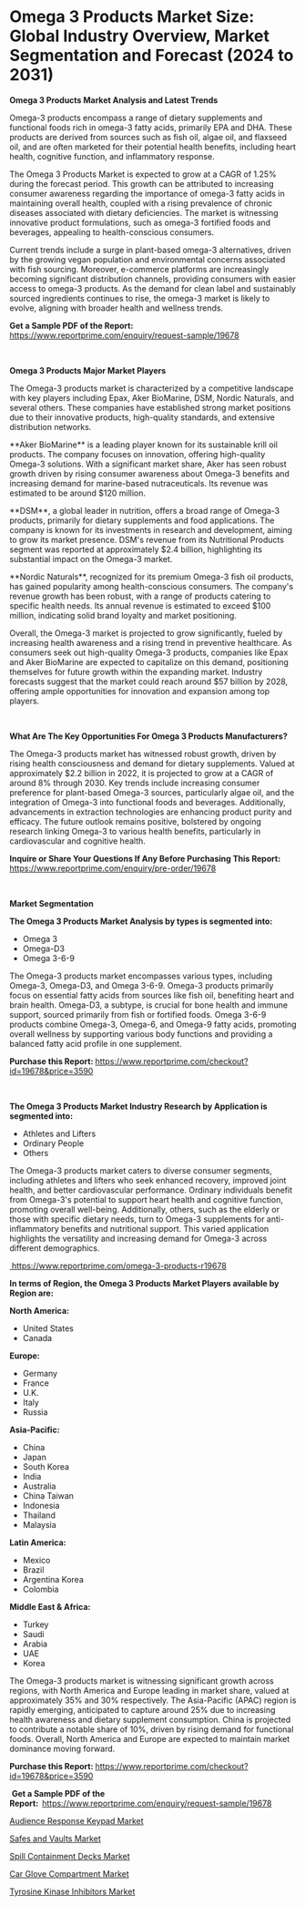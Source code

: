 <p><h1>Omega 3 Products Market Size: Global Industry Overview, Market Segmentation and Forecast (2024 to 2031)</h1></p><p><strong>Omega 3 Products Market Analysis and Latest Trends</strong></p>
<p><p>Omega-3 products encompass a range of dietary supplements and functional foods rich in omega-3 fatty acids, primarily EPA and DHA. These products are derived from sources such as fish oil, algae oil, and flaxseed oil, and are often marketed for their potential health benefits, including heart health, cognitive function, and inflammatory response.</p><p>The Omega 3 Products Market is expected to grow at a CAGR of 1.25% during the forecast period. This growth can be attributed to increasing consumer awareness regarding the importance of omega-3 fatty acids in maintaining overall health, coupled with a rising prevalence of chronic diseases associated with dietary deficiencies. The market is witnessing innovative product formulations, such as omega-3 fortified foods and beverages, appealing to health-conscious consumers.</p><p>Current trends include a surge in plant-based omega-3 alternatives, driven by the growing vegan population and environmental concerns associated with fish sourcing. Moreover, e-commerce platforms are increasingly becoming significant distribution channels, providing consumers with easier access to omega-3 products. As the demand for clean label and sustainably sourced ingredients continues to rise, the omega-3 market is likely to evolve, aligning with broader health and wellness trends.</p></p>
<p><strong>Get a Sample PDF of the Report:&nbsp;</strong> <a href="https://www.reportprime.com/enquiry/request-sample/19678?utm_campaign=1113&utm_medium=2&utm_source=Github&utm_content=ia&utm_term=02122024&utm_id=omega-3-products">https://www.reportprime.com/enquiry/request-sample/19678</a></p>
<p>&nbsp;</p>
<p><strong>Omega 3 Products Major Market Players</strong></p>
<p><p>The Omega-3 products market is characterized by a competitive landscape with key players including Epax, Aker BioMarine, DSM, Nordic Naturals, and several others. These companies have established strong market positions due to their innovative products, high-quality standards, and extensive distribution networks.</p><p>**Aker BioMarine** is a leading player known for its sustainable krill oil products. The company focuses on innovation, offering high-quality Omega-3 solutions. With a significant market share, Aker has seen robust growth driven by rising consumer awareness about Omega-3 benefits and increasing demand for marine-based nutraceuticals. Its revenue was estimated to be around $120 million.</p><p>**DSM**, a global leader in nutrition, offers a broad range of Omega-3 products, primarily for dietary supplements and food applications. The company is known for its investments in research and development, aiming to grow its market presence. DSM's revenue from its Nutritional Products segment was reported at approximately $2.4 billion, highlighting its substantial impact on the Omega-3 market. </p><p>**Nordic Naturals**, recognized for its premium Omega-3 fish oil products, has gained popularity among health-conscious consumers. The company's revenue growth has been robust, with a range of products catering to specific health needs. Its annual revenue is estimated to exceed $100 million, indicating solid brand loyalty and market positioning.</p><p>Overall, the Omega-3 market is projected to grow significantly, fueled by increasing health awareness and a rising trend in preventive healthcare. As consumers seek out high-quality Omega-3 products, companies like Epax and Aker BioMarine are expected to capitalize on this demand, positioning themselves for future growth within the expanding market. Industry forecasts suggest that the market could reach around $57 billion by 2028, offering ample opportunities for innovation and expansion among top players.</p></p>
<p>&nbsp;</p>
<p><strong>What Are The Key Opportunities For Omega 3 Products Manufacturers?</strong></p>
<p><p>The Omega-3 products market has witnessed robust growth, driven by rising health consciousness and demand for dietary supplements. Valued at approximately $2.2 billion in 2022, it is projected to grow at a CAGR of around 8% through 2030. Key trends include increasing consumer preference for plant-based Omega-3 sources, particularly algae oil, and the integration of Omega-3 into functional foods and beverages. Additionally, advancements in extraction technologies are enhancing product purity and efficacy. The future outlook remains positive, bolstered by ongoing research linking Omega-3 to various health benefits, particularly in cardiovascular and cognitive health.</p></p>
<p><strong>Inquire or Share Your Questions If Any Before Purchasing This Report:</strong> <a href="https://www.reportprime.com/enquiry/pre-order/19678?utm_campaign=1113&utm_medium=2&utm_source=Github&utm_content=ia&utm_term=02122024&utm_id=omega-3-products">https://www.reportprime.com/enquiry/pre-order/19678</a></p>
<p>&nbsp;</p>
<p><strong>Market Segmentation</strong></p>
<p><strong>The Omega 3 Products Market Analysis by types is segmented into:</strong></p>
<p><ul><li>Omega 3</li><li>Omega-D3</li><li>Omega 3-6-9</li></ul></p>
<p><p>The Omega-3 products market encompasses various types, including Omega-3, Omega-D3, and Omega 3-6-9. Omega-3 products primarily focus on essential fatty acids from sources like fish oil, benefiting heart and brain health. Omega-D3, a subtype, is crucial for bone health and immune support, sourced primarily from fish or fortified foods. Omega 3-6-9 products combine Omega-3, Omega-6, and Omega-9 fatty acids, promoting overall wellness by supporting various body functions and providing a balanced fatty acid profile in one supplement.</p></p>
<p><strong>Purchase this Report:&nbsp;</strong><a href="https://www.reportprime.com/checkout?id=19678&price=3590&utm_campaign=1113&utm_medium=2&utm_source=Github&utm_content=ia&utm_term=02122024&utm_id=omega-3-products">https://www.reportprime.com/checkout?id=19678&price=3590</a></p>
<p>&nbsp;</p>
<p><strong>The Omega 3 Products Market Industry Research by Application is segmented into:</strong></p>
<p><ul><li>Athletes and Lifters</li><li>Ordinary People</li><li>Others</li></ul></p>
<p><p>The Omega-3 products market caters to diverse consumer segments, including athletes and lifters who seek enhanced recovery, improved joint health, and better cardiovascular performance. Ordinary individuals benefit from Omega-3's potential to support heart health and cognitive function, promoting overall well-being. Additionally, others, such as the elderly or those with specific dietary needs, turn to Omega-3 supplements for anti-inflammatory benefits and nutritional support. This varied application highlights the versatility and increasing demand for Omega-3 across different demographics.</p></p>
<p><a href="https://www.reportprime.com/omega-3-products-r19678?utm_campaign=1113&utm_medium=2&utm_source=Github&utm_content=ia&utm_term=02122024&utm_id=omega-3-products">&nbsp;https://www.reportprime.com/omega-3-products-r19678</a></p>
<p><strong>In terms of Region, the Omega 3 Products Market Players available by Region are:</strong></p>
<p>
    <p> <strong> North America: </strong>
        <ul>
            <li>United States</li>
            <li>Canada</li>
        </ul>
        </p> 
    <p> <strong> Europe: </strong>
        <ul>
            <li>Germany</li>
            <li>France</li>
            <li>U.K.</li>
            <li>Italy</li>
            <li>Russia</li>
        </ul>
        </p> 
    <p> <strong> Asia-Pacific: </strong>
        <ul>
            <li>China</li>
            <li>Japan</li>
            <li>South Korea</li>
            <li>India</li>
            <li>Australia</li>
            <li>China Taiwan</li>
            <li>Indonesia</li>
            <li>Thailand</li>
            <li>Malaysia</li>
        </ul>
        </p> 
    <p> <strong> Latin America: </strong>
        <ul>
            <li>Mexico</li>
            <li>Brazil</li>
            <li>Argentina Korea</li>
            <li>Colombia</li>
        </ul>
        </p> 
    <p> <strong> Middle East & Africa: </strong>
        <ul>
            <li>Turkey</li>
            <li>Saudi</li>
            <li>Arabia</li>
            <li>UAE</li>
            <li>Korea</li>
        </ul>
    </p>
    </p>
<p><p>The Omega-3 products market is witnessing significant growth across regions, with North America and Europe leading in market share, valued at approximately 35% and 30% respectively. The Asia-Pacific (APAC) region is rapidly emerging, anticipated to capture around 25% due to increasing health awareness and dietary supplement consumption. China is projected to contribute a notable share of 10%, driven by rising demand for functional foods. Overall, North America and Europe are expected to maintain market dominance moving forward.</p></p>
<p><strong>Purchase this Report: </strong><a href="https://www.reportprime.com/checkout?id=19678&price=3590&utm_campaign=1113&utm_medium=2&utm_source=Github&utm_content=ia&utm_term=02122024&utm_id=omega-3-products">https://www.reportprime.com/checkout?id=19678&price=3590</a></p>
<p>&nbsp;<strong>Get a Sample PDF of the Report:&nbsp;&nbsp;</strong><a href="https://www.reportprime.com/enquiry/request-sample/19678?utm_campaign=1113&utm_medium=2&utm_source=Github&utm_content=ia&utm_term=02122024&utm_id=omega-3-products">https://www.reportprime.com/enquiry/request-sample/19678</a></p>
<p><strong></strong></p>
<p><p><a href="https://issuu.com/reportprime-2/docs/audience-response-keypad-market-size-2030.pptx?utm_campaign=1113&utm_medium=2&utm_source=Github&utm_content=ia&utm_term=02122024&utm_id=omega-3-products">Audience Response Keypad Market</a></p><p><a href="https://www.linkedin.com/pulse/value-segment-market-share-analysis-safes-vaults-forecast-values-ox6ze?utm_campaign=1113&utm_medium=2&utm_source=Github&utm_content=ia&utm_term=02122024&utm_id=omega-3-products">Safes and Vaults Market</a></p><p><a href="https://www.linkedin.com/pulse/top-reasons-behind-spill-containment-decks-market-growth-44-cagr-765ie?utm_campaign=1113&utm_medium=2&utm_source=Github&utm_content=ia&utm_term=02122024&utm_id=omega-3-products">Spill Containment Decks Market</a></p><p><a href="https://issuu.com/reportprime-2/docs/car-glove-compartment-market-size-2030.pptx?utm_campaign=1113&utm_medium=2&utm_source=Github&utm_content=ia&utm_term=02122024&utm_id=omega-3-products">Car Glove Compartment Market</a></p><p><a href="https://www.linkedin.com/pulse/recent-analysis-tyrosine-kinase-inhibitors-market-vnx8f?utm_campaign=1113&utm_medium=2&utm_source=Github&utm_content=ia&utm_term=02122024&utm_id=omega-3-products">Tyrosine Kinase Inhibitors Market</a></p></p>